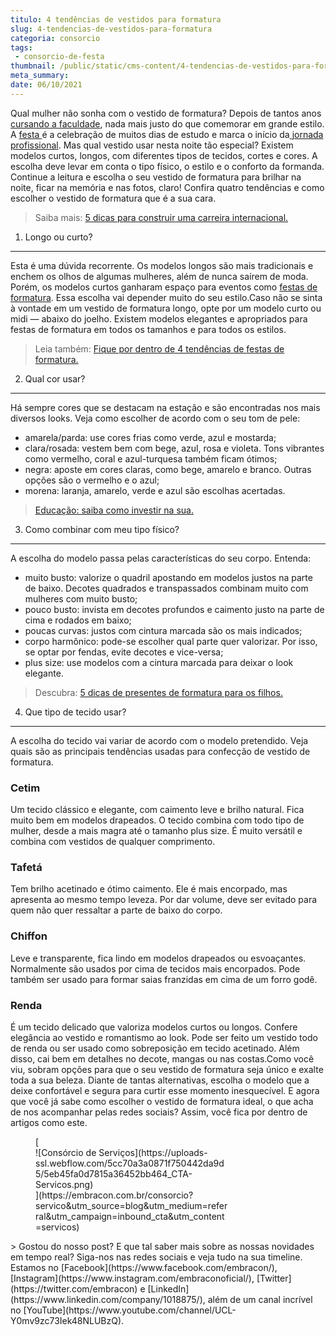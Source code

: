 ```yaml
---
titulo: 4 tendências de vestidos para formatura
slug: 4-tendencias-de-vestidos-para-formatura
categoria: consorcio
tags:
 - consorcio-de-festa
thumbnail: /public/static/cms-content/4-tendencias-de-vestidos-para-formatura.jpg
meta_summary: 
date: 06/10/2021
---
```

Qual mulher não sonha com o vestido de formatura? Depois de tantos anos <a href="">cursando a faculdade</a>, nada mais justo do que comemorar em grande estilo. A [festa ](https://blog.embracon.com.br/consorcio/voce-conhece-o-consorcio-de-festas-embracon-veja-como-funciona)é a celebração de muitos dias de estudo e marca o início da[ jornada profissional](https://www.embracon.com.br/blog/7-sinais-de-que-e-hora-de-investir-em-atualizacao-na-carreira). Mas qual vestido usar nesta noite tão especial? Existem modelos curtos, longos, com diferentes tipos de tecidos, cortes e cores. A escolha deve levar em conta o tipo físico, o estilo e o conforto da formanda. Continue a leitura e escolha o seu vestido de formatura para brilhar na noite, ficar na memória e nas fotos, claro! Confira quatro tendências e como escolher o vestido de formatura que é a sua cara.

> Saiba mais: [5 dicas para construir uma carreira internacional.](https://www.embracon.com.br/blog/5-dicas-para-construir-uma-carreira-internacional)

1. Longo ou curto?
------------------

Esta é uma dúvida recorrente. Os modelos longos são mais tradicionais e enchem os olhos de algumas mulheres, além de nunca saírem de moda. Porém, os modelos curtos ganharam espaço para eventos como <a href="">festas de formatura</a>. Essa escolha vai depender muito do seu estilo.Caso não se sinta à vontade em um vestido de formatura longo, opte por um modelo curto ou midi — abaixo do joelho. Existem modelos elegantes e apropriados para festas de formatura em todos os tamanhos e para todos os estilos.

> Leia também: [Fique por dentro de 4 tendências de festas de formatura.](https://www.embracon.com.br/blog/fique-por-dentro-de-4-tendencias-de-festas-de-formatura)

2. Qual cor usar?
-----------------

Há sempre cores que se destacam na estação e são encontradas nos mais diversos looks. Veja como escolher de acordo com o seu tom de pele:

- amarela/parda: use cores frias como verde, azul e mostarda;
- clara/rosada: vestem bem com bege, azul, rosa e violeta. Tons vibrantes como vermelho, coral e azul-turquesa também ficam ótimos;
- negra: aposte em cores claras, como bege, amarelo e branco. Outras opções são o vermelho e o azul;
- morena: laranja, amarelo, verde e azul são escolhas acertadas.

> [Educação: saiba como investir na sua.](https://www.embracon.com.br/blog/educacao-saiba-como-investir-na-sua)

3. Como combinar com meu tipo físico?
-------------------------------------

A escolha do modelo passa pelas características do seu corpo. Entenda:

- muito busto: valorize o quadril apostando em modelos justos na parte de baixo. Decotes quadrados e transpassados combinam muito com mulheres com muito busto;
- pouco busto: invista em decotes profundos e caimento justo na parte de cima e rodados em baixo;
- poucas curvas: justos com cintura marcada são os mais indicados;
- corpo harmônico: pode-se escolher qual parte quer valorizar. Por isso, se optar por fendas, evite decotes e vice-versa;
- plus size: use modelos com a cintura marcada para deixar o look elegante.

> Descubra: [5 dicas de presentes de formatura para os filhos.](https://www.embracon.com.br/blog/5-dicas-de-presentes-de-formatura-para-os-filhos)

4. Que tipo de tecido usar?
---------------------------

A escolha do tecido vai variar de acordo com o modelo pretendido. Veja quais são as principais tendências usadas para confecção de vestido de formatura.

### Cetim

Um tecido clássico e elegante, com caimento leve e brilho natural. Fica muito bem em modelos drapeados. O tecido combina com todo tipo de mulher, desde a mais magra até o tamanho plus size. É muito versátil e combina com vestidos de qualquer comprimento.

### Tafetá

Tem brilho acetinado e ótimo caimento. Ele é mais encorpado, mas apresenta ao mesmo tempo leveza. Por dar volume, deve ser evitado para quem não quer ressaltar a parte de baixo do corpo.

### Chiffon

Leve e transparente, fica lindo em modelos drapeados ou esvoaçantes. Normalmente são usados por cima de tecidos mais encorpados. Pode também ser usado para formar saias franzidas em cima de um forro godê.

### Renda

É um tecido delicado que valoriza modelos curtos ou longos. Confere elegância ao vestido e romantismo ao look. Pode ser feito um vestido todo de renda ou ser usado como sobreposição em tecido acetinado. Além disso, cai bem em detalhes no decote, mangas ou nas costas.Como você viu, sobram opções para que o seu vestido de formatura seja único e exalte toda a sua beleza. Diante de tantas alternativas, escolha o modelo que a deixe confortável e segura para curtir esse momento inesquecível. E agora que você já sabe como escolher o vestido de formatura ideal, o que acha de nos acompanhar pelas redes sociais? Assim, você fica por dentro de artigos como este.

<figure class="w-richtext-figure-type-image w-richtext-align-center" style="max-width:310px">[<div>![Consórcio de Serviços](https://uploads-ssl.webflow.com/5cc70a3a0871f750442da9d5/5eb45fa0d7815a36452bb464_CTA-Servicos.png)</div>](https://embracon.com.br/consorcio?servico&utm_source=blog&utm_medium=referral&utm_campaign=inbound_cta&utm_content=servicos)</figure>> Gostou do nosso post? E que tal saber mais sobre as nossas novidades em tempo real? Siga-nos nas redes sociais e veja tudo na sua timeline. Estamos no [Facebook](https://www.facebook.com/embracon/), [Instagram](https://www.instagram.com/embraconoficial/), [Twitter](https://twitter.com/embracon) e [LinkedIn](https://www.linkedin.com/company/1018875/), além de um canal incrível no [YouTube](https://www.youtube.com/channel/UCL-Y0mv9zc73Iek48NLUBzQ).
